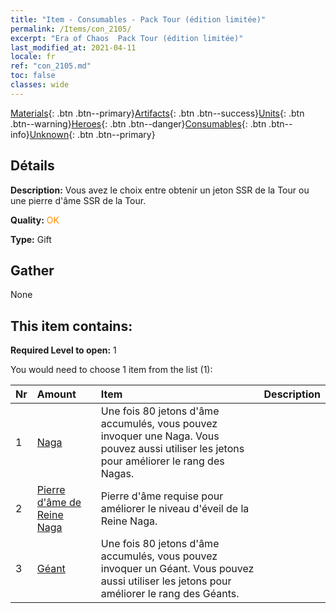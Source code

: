 ```yaml
---
title: "Item - Consumables - Pack Tour (édition limitée)"
permalink: /Items/con_2105/
excerpt: "Era of Chaos  Pack Tour (édition limitée)"
last_modified_at: 2021-04-11
locale: fr
ref: "con_2105.md"
toc: false
classes: wide
---
```

 [Materials](/fr/Items/){: .btn .btn--primary}[Artifacts](/fr/Items/Artifacts/){: .btn .btn--success}[Units](/fr/Items/Units/){: .btn .btn--warning}[Heroes](/fr/Items/Heroes/){: .btn .btn--danger}[Consumables](/fr/Items/Consumables/){: .btn .btn--info}[Unknown](/fr/Items/Unknown/){: .btn .btn--primary}

## Détails
 **Description:** Vous avez le choix entre obtenir un jeton SSR de la Tour ou une pierre d'âme SSR de la Tour.

 **Quality:** <span style="color: #FF8C00">OK</span>

 **Type:** Gift

## Gather

  None

## This item contains:

 **Required Level to open:** 1

 You would need to choose 1 item from the list (1):

  | Nr | Amount |     Item    | Description |
  |:---|:-------|:------------|:-----------:|
  | 1 | [Naga](/fr/Items/unt_240/) | Une fois 80 jetons d'âme accumulés, vous pouvez invoquer une Naga. Vous pouvez aussi utiliser les jetons pour améliorer le rang des Nagas. | 
  | 2 | [Pierre d'âme de Reine Naga](/fr/Items/unt_325/) | Pierre d'âme requise pour améliorer le niveau d'éveil de la Reine Naga. | 
  | 3 | [Géant ](/fr/Items/unt_241/) | Une fois 80 jetons d'âme accumulés, vous pouvez invoquer un Géant. Vous pouvez aussi utiliser les jetons pour améliorer le rang des Géants. | 
